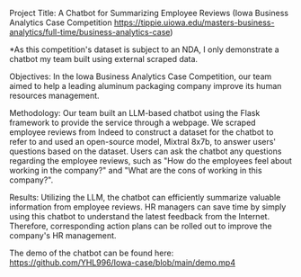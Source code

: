 Project Title: A Chatbot for Summarizing Employee Reviews (Iowa Business Analytics Case Competition https://tippie.uiowa.edu/masters-business-analytics/full-time/business-analytics-case)

*As this competition's dataset is subject to an NDA, I only demonstrate a chatbot my team built using external scraped data.

Objectives: In the Iowa Business Analytics Case Competition, our team aimed to help a leading aluminum packaging company improve its human resources management.

Methodology: Our team built an LLM-based chatbot using the Flask framework to provide the service through a webpage. We scraped employee reviews from Indeed to construct a dataset for the chatbot to refer to and used an open-source model, Mixtral 8x7b, to answer users' questions based on the dataset. Users can ask the chatbot any questions regarding the employee reviews, such as "How do the employees feel about working in the company?" and "What are the cons of working in this company?". 
   
Results: Utilizing the LLM, the chatbot can efficiently summarize valuable information from employee reviews. HR managers can save time by simply using this chatbot to understand the latest feedback from the Internet. Therefore, corresponding action plans can be rolled out to improve the company's HR management.

The demo of the chatbot can be found here: https://github.com/YHL996/Iowa-case/blob/main/demo.mp4

